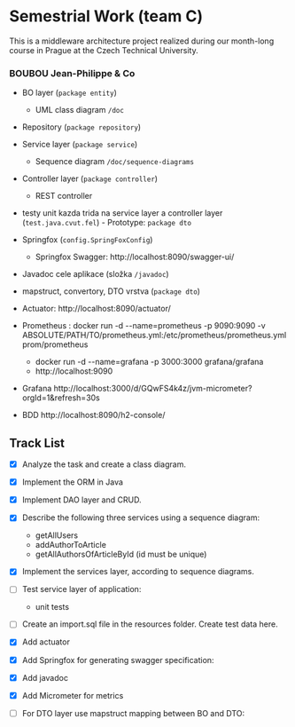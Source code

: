 # Semestrial Work (team C)

This is a middleware architecture project realized during our month-long course in Prague at the Czech Technical University.

### BOUBOU Jean-Philippe & Co

- BO layer (`package entity`)
  - UML class diagram `/doc`
- Repository (`package repository`)
- Service layer (`package service`)
  - Sequence diagram `/doc/sequence-diagrams`
- Controller layer (`package controller`)

  - REST controller

- testy unit kazda trida na service layer a controller layer (`test.java.cvut.fel`) - Prototype: `package dto`
- Springfox (`config.SpringFoxConfig`)
  - Springfox Swagger: http://localhost:8090/swagger-ui/
- Javadoc cele aplikace (složka `/javadoc`)
- mapstruct, convertory, DTO vrstva (`package dto`)
- Actuator: http://localhost:8090/actuator/
- Prometheus : docker run -d --name=prometheus -p 9090:9090 -v ABSOLUTE/PATH/TO/prometheus.yml:/etc/prometheus/prometheus.yml prom/prometheus
  - docker run -d --name=grafana -p 3000:3000 grafana/grafana
  - http://localhost:9090
- Grafana http://localhost:3000/d/GQwFS4k4z/jvm-micrometer?orgId=1&refresh=30s
- BDD http://localhost:8090/h2-console/

## Track List

- [x] Analyze the task and create a class diagram.
- [x] Implement the ORM in Java
- [x] Implement DAO layer and CRUD.
- [x] Describe the following three services using a sequence diagram:
  - getAllUsers
  - addAuthorToArticle
  - getAllAuthorsOfArticleById (id must be unique)
- [x] Implement the services layer, according to sequence diagrams.
- [ ] Test service layer of application:
  - unit tests
- [ ] Create an import.sql file in the resources folder. Create test data here.
- [x] Add actuator
- [x] Add Springfox for generating swagger specification:
- [x] Add javadoc
- [x] Add Micrometer for metrics
- [ ] For DTO layer use mapstruct mapping between BO and DTO:

